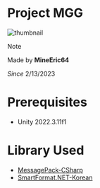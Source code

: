 # Project MGG
![thumbnail](https://i.imgur.com/GCALTOi.png)

 > [!NOTE]
 > Made by **MineEric64**
> 
*Since* 2/13/2023

# Prerequisites
- Unity 2022.3.11f1

# Library Used
- [MessagePack-CSharp](https://github.com/MessagePack-CSharp/MessagePack-CSharp)
- [SmartFormat.NET-Korean](https://github.com/what-studio/SmartFormat.NET-Korean)
